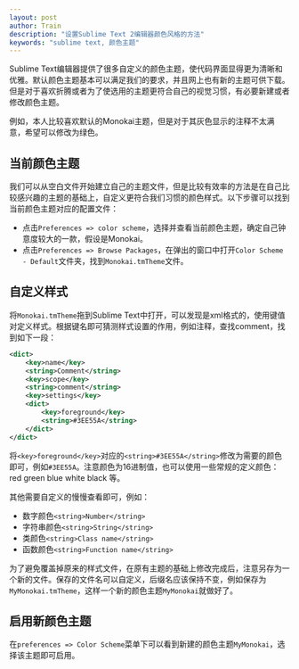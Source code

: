 ```yaml
---
layout: post
author: Train
description: "设置Sublime Text 2编辑器颜色风格的方法"
keywords: "sublime text, 颜色主题"
---
```


Sublime Text编辑器提供了很多自定义的颜色主题，使代码界面显得更为清晰和优雅。默认颜色主题基本可以满足我们的要求，并且网上也有新的主题可供下载。但是对于喜欢折腾或者为了使选用的主题更符合自己的视觉习惯，有必要新建或者修改颜色主题。

例如，本人比较喜欢默认的Monokai主题，但是对于其灰色显示的注释不太满意，希望可以修改为绿色。

## 当前颜色主题

我们可以从空白文件开始建立自己的主题文件，但是比较有效率的方法是在自己比较感兴趣的主题的基础上，自定义更符合我们习惯的颜色样式。以下步骤可以找到当前颜色主题对应的配置文件：

* 点击`Preferences => color scheme`，选择并查看当前颜色主题，确定自己钟意度较大的一款，假设是Monokai。
* 点击`Preferences => Browse Packages`，在弹出的窗口中打开`Color Scheme - Default`文件夹，找到`Monokai.tmTheme`文件。

## 自定义样式

将`Monokai.tmTheme`拖到Sublime Text中打开，可以发现是xml格式的，使用键值对定义样式。根据键名即可猜测样式设置的作用，例如注释，查找comment，找到如下一段：

``` xml
<dict>
    <key>name</key>
    <string>Comment</string>
    <key>scope</key>
    <string>comment</string>
    <key>settings</key>
    <dict>
        <key>foreground</key>
        <string>#3EE55A</string>
    </dict>
</dict>
```

将`<key>foreground</key>`对应的`<string>#3EE55A</string>`修改为需要的颜色即可，例如`#3EE55A`。注意颜色为16进制值，也可以使用一些常规的定义颜色：red green blue white black 等。

其他需要自定义的慢慢查看即可，例如：

* 数字颜色`<string>Number</string>`
* 字符串颜色`<string>String</string>`
* 类颜色`<string>Class name</string>`
* 函数颜色`<string>Function name</string>`

为了避免覆盖掉原来的样式文件，在原有主题的基础上修改完成后，注意另存为一个新的文件。保存的文件名可以自定义，后缀名应该保持不变，例如保存为`MyMonokai.tmTheme`，这样一个新的颜色主题`MyMonokai`就做好了。

## 启用新颜色主题

在`preferences => Color Scheme`菜单下可以看到新建的颜色主题`MyMonokai`，选择该主题即可启用。